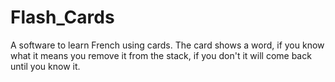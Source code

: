 # Flash_Cards
A software to learn French using cards. The card shows a word, if you know what it means you remove it from the stack, if you don't it will come back until you know it.
